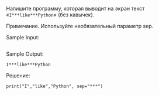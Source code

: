 Напишите программу, которая выводит на экран текст «```I***like***Python```» (без кавычек).

Примечание. Используйте необязательный параметр sep.

Sample Input:
```

```

Sample Output:
```
I***like***Python
```

Решение:
```
print("I","like","Python", sep="***")
```
